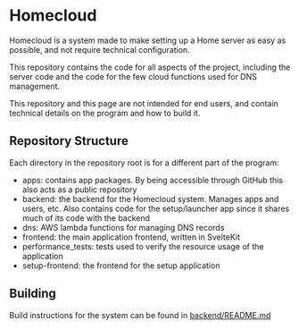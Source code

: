 # Homecloud

Homecloud is a system made to make setting up a Home server as easy as possible, and not require technical configuration.

This repository contains the code for all aspects of the project, including the server code and the code for the few cloud functions used for DNS management.

This repository and this page are not intended for end users, and contain technical details on the program and how to build it.

## Repository Structure

Each directory in the repository root is for a different part of the program:
- apps: contains app packages. By being accessible through GitHub this also acts as a public repository
- backend: the backend for the Homecloud system. Manages apps and users, etc. Also contains code for the setup/launcher app since it shares much of its code with the backend
- dns: AWS lambda functions for managing DNS records
- frontend: the main application frontend, written in SvelteKit
- performance_tests: tests used to verify the resource usage of the application
- setup-frontend: the frontend for the setup application

## Building

Build instructions for the system can be found in [backend/README.md](backend/README.md)